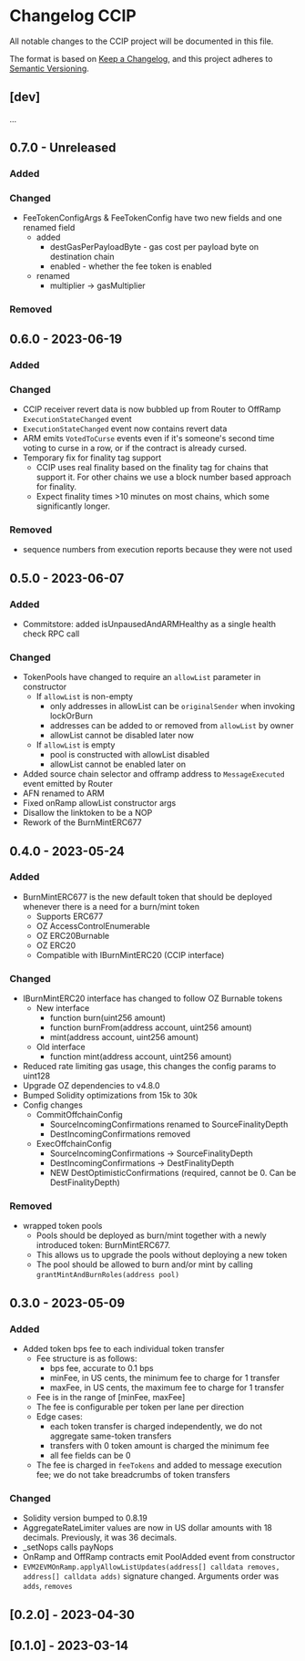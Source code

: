 # Changelog CCIP

All notable changes to the CCIP project will be documented in this file.

The format is based on [Keep a Changelog](https://keepachangelog.com/en/1.0.0/),
and this project adheres to [Semantic Versioning](https://semver.org/spec/v2.0.0.html).

<!-- unreleased -->
## [dev]

...
## 0.7.0 - Unreleased

### Added

### Changed

- FeeTokenConfigArgs & FeeTokenConfig have two new fields and one renamed field
  - added
    - destGasPerPayloadByte - gas cost per payload byte on destination chain
    - enabled - whether the fee token is enabled
  - renamed
    - multiplier -> gasMultiplier

### Removed


## 0.6.0 - 2023-06-19

### Added

### Changed
- CCIP receiver revert data is now bubbled up from Router to OffRamp `ExecutionStateChanged` event
- `ExecutionStateChanged` event now contains revert data
- ARM emits `VotedToCurse` events even if it's someone's second time voting to curse in a row, or if the contract is already cursed.
- Temporary fix for finality tag support
  - CCIP uses real finality based on the finality tag for chains that support it. For other chains we use a block number based approach for finality.
  - Expect finality times >10 minutes on most chains, which some significantly longer.  

### Removed

- sequence numbers from execution reports because they were not used 

## 0.5.0 - 2023-06-07

### Added

- Commitstore: added isUnpausedAndARMHealthy as a single health check RPC call

### Changed

- TokenPools have changed to require an `allowList` parameter in constructor
  - If `allowList` is non-empty
    - only addresses in allowList can be `originalSender` when invoking lockOrBurn
    - addresses can be added to or removed from `allowList` by owner
    - allowList cannot be disabled later now
  - If `allowList` is empty
    - pool is constructed with allowList disabled
    - allowList cannot be enabled later on
- Added source chain selector and offramp address to `MessageExecuted` event emitted by Router
- AFN renamed to ARM
- Fixed onRamp allowList constructor args
- Disallow the linktoken to be a NOP
- Rework of the BurnMintERC677

## 0.4.0 - 2023-05-24

### Added

- BurnMintERC677 is the new default token that should be deployed whenever there is a need for a burn/mint token
  - Supports ERC677
  - OZ AccessControlEnumerable
  - OZ ERC20Burnable
  - OZ ERC20
  - Compatible with IBurnMintERC20 (CCIP interface)

### Changed

- IBurnMintERC20 interface has changed to follow OZ Burnable tokens
  - New interface
    - function burn(uint256 amount)
    - function burnFrom(address account, uint256 amount)
    - mint(address account, uint256 amount)
  - Old interface
    - function mint(address account, uint256 amount)
- Reduced rate limiting gas usage, this changes the config params to uint128
- Upgrade OZ dependencies to v4.8.0
- Bumped Solidity optimizations from 15k to 30k
- Config changes
  - CommitOffchainConfig
    - SourceIncomingConfirmations renamed to SourceFinalityDepth
    - DestIncomingConfirmations removed
  - ExecOffchainConfig
    - SourceIncomingConfirmations -> SourceFinalityDepth
    - DestIncomingConfirmations -> DestFinalityDepth
    - NEW DestOptimisticConfirmations (required, cannot be 0. Can be DestFinalityDepth)

### Removed

- wrapped token pools
  - Pools should be deployed as burn/mint together with a newly introduced token: BurnMintERC677.
  - This allows us to upgrade the pools without deploying a new token
  - The pool should be allowed to burn and/or mint by calling `grantMintAndBurnRoles(address pool)`


## 0.3.0 - 2023-05-09

### Added
- Added token bps fee to each individual token transfer
  - Fee structure is as follows:
    - bps fee, accurate to 0.1 bps
    - minFee, in US cents, the minimum fee to charge for 1 transfer
    - maxFee, in US cents, the maximum fee to charge for 1 transfer
  - Fee is in the range of [minFee, maxFee] 
  - The fee is configurable per token per lane per direction
  - Edge cases:
    - each token transfer is charged independently, we do not aggregate same-token transfers
    - transfers with 0 token amount is charged the minimum fee
    - all fee fields can be 0
  - The fee is charged in `feeTokens` and added to message execution fee; we do not take breadcrumbs of token transfers

### Changed

- Solidity version bumped to 0.8.19
- AggregateRateLimiter values are now in US dollar amounts with 18 decimals. Previously, it was 36 decimals.
- _setNops calls payNops 
- OnRamp and OffRamp contracts emit PoolAdded event from constructor 
- `EVM2EVMOnRamp.applyAllowListUpdates(address[] calldata removes, address[] calldata adds)` signature changed. Arguments order was `adds`, `removes`

## [0.2.0] - 2023-04-30
## [0.1.0] - 2023-03-14
